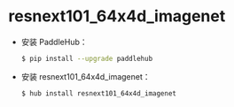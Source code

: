 # resnext101_64x4d_imagenet
* 安装 PaddleHub：

    ```bash
    $ pip install --upgrade paddlehub
    ```

* 安装 resnext101_64x4d_imagenet：

    ```bash
    $ hub install resnext101_64x4d_imagenet
    ```
